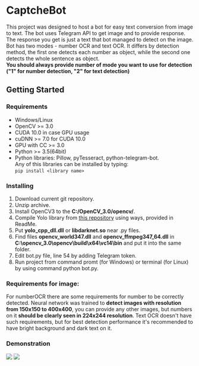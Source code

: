 # CaptcheBot

This project was designed to host a bot for easy text conversion from image to text. The bot uses Telegram API to get image and to provide response. The response you get is just a text that bot managed to detect on the image. Bot has two modes - number OCR and text OCR. It differs by detection method, the first one detects each number as object, while the second one detects the whole sentence as object.  
**You should always provide number of mode you want to use for detection ("1" for number detection, "2" for text detection)**

## Getting Started

### Requirements

* Windows/Linux
* OpenCV >= 3.0
* CUDA 10.0 in case GPU usage
* cuDNN >= 7.0 for CUDA 10.0
* GPU with CC >= 3.0
* Python >= 3.5(64bit)
* Python libraries: Pillow, pyTesseract, python-telegram-bot.  
Any of this libraries can be installed by typing:  
`pip install <library name>`

### Installing

1. Download current git repository.
2. Unzip archive.
3. Install OpenCV3 to the **C:/OpenCV_3.0/opencv/**.
4. Compile Yolo library from [this repository](https://github.com/AlexeyAB/darknet) using ways, provided in ReadMe.
5. Put **yolo_cpp_dll.dll** or **libdarknet.so** near .py files.
6. Find files **opencv_world347.dll** and **opencv_ffmpeg347_64.dll** in **C:\opencv_3.0\opencv\build\x64\vc14\bin** and put it into the same folder.
8. Edit bot.py file, line 54 by adding Telegram token.
9. Run project from command promt (for Windows) or terminal (for Linux) by using command python bot.py.

### Requirements for image:
For numberOCR there are some requirements for number to be correctly detected. Neural network was trained to **detect images with resolution from 150x150 to 400x400**, you can provide any other images, but numbers on it **should be clearly seen in 224x244 resolution**.
Text OCR doesn't have such requirements, but for best detection performance it's recommended to have bright background and dark text on it.

### Demonstration

![](https://sun9-64.userapi.com/c857124/v857124869/69078/imDkDjAUoEI.jpg)
![](https://sun9-16.userapi.com/c857124/v857124869/69068/zSppIqgJ4wg.jpg)
